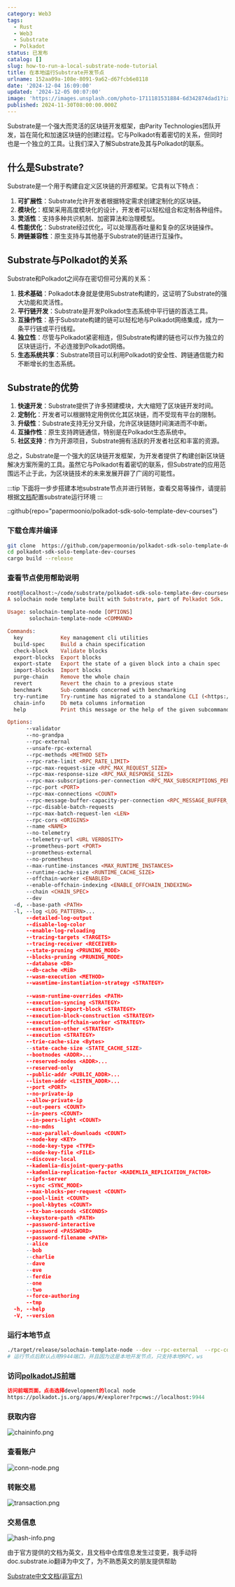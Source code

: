 ```yaml
---
category: Web3
tags:
  - Rust
  - Web3
  - Substrate
  - Polkadot
status: 已发布
catalog: []
slug: how-to-run-a-local-substrate-node-tutorial
title: 在本地运行Substrate开发节点
urlname: 152aa09a-108e-8091-9a62-d67fcb6e8118
date: '2024-12-04 16:09:00'
updated: '2024-12-05 00:07:00'
image: 'https://images.unsplash.com/photo-1711181531884-6d342874dad1?ixlib=rb-4.0.3&q=85&fm=jpg&crop=entropy&cs=srgb'
published: 2024-11-30T08:00:00.000Z
---
```


Substrate是一个强大而灵活的区块链开发框架，由Parity Technologies团队开发，旨在简化和加速区块链的创建过程。它与Polkadot有着密切的关系，但同时也是一个独立的工具。让我们深入了解Substrate及其与Polkadot的联系。


## 什么是Substrate?


Substrate是一个用于构建自定义区块链的开源框架。它具有以下特点：

1. **可扩展性**：Substrate允许开发者根据特定需求创建定制化的区块链。
2. **模块化**：框架采用高度模块化的设计，开发者可以轻松组合和定制各种组件。
3. **灵活性**：支持多种共识机制、加密算法和治理模型。
4. **性能优化**：Substrate经过优化，可以处理高吞吐量和复杂的区块链操作。
5. **跨链兼容性**：原生支持与其他基于Substrate的链进行互操作。

## Substrate与Polkadot的关系


Substrate和Polkadot之间存在密切但可分离的关系：

1. **技术基础**：Polkadot本身就是使用Substrate构建的，这证明了Substrate的强大功能和灵活性。
2. **平行链开发**：Substrate是开发Polkadot生态系统中平行链的首选工具。
3. **互操作性**：基于Substrate构建的链可以轻松地与Polkadot网络集成，成为一条平行链或平行线程。
4. **独立性**：尽管与Polkadot紧密相连，但Substrate构建的链也可以作为独立的区块链运行，不必连接到Polkadot网络。
5. **生态系统共享**：Substrate项目可以利用Polkadot的安全性、跨链通信能力和不断增长的生态系统。

## Substrate的优势

1. **快速开发**：Substrate提供了许多预建模块，大大缩短了区块链开发时间。
2. **定制化**：开发者可以根据特定用例优化其区块链，而不受现有平台的限制。
3. **升级性**：Substrate支持无分叉升级，允许区块链随时间演进而不中断。
4. **互操作性**：原生支持跨链通信，特别是在Polkadot生态系统中。
5. **社区支持**：作为开源项目，Substrate拥有活跃的开发者社区和丰富的资源。

总之，Substrate是一个强大的区块链开发框架，为开发者提供了构建创新区块链解决方案所需的工具。虽然它与Polkadot有着密切的联系，但Substrate的应用范围远不止于此，为区块链技术的未来发展开辟了广阔的可能性。


:::tip
下面将一步步搭建本地substrate节点并进行转账，查看交易等操作，请提前根据[文档](https://substrate-docs.pages.dev/en/install/macos/?mode=light)配置substrate运行环境
:::


::github{repo="papermoonio/polkadot-sdk-solo-template-dev-courses"}


### 下载仓库并编译


```bash
git clone  https://github.com/papermoonio/polkadot-sdk-solo-template-dev-courses 
cd polkadot-sdk-solo-template-dev-courses
cargo build --release
```


### 查看节点使用帮助说明


```prolog
root@localhost:~/code/substrate/polkadot-sdk-solo-template-dev-courses# ./target/release/solochain-template-node -h
A solochain node template built with Substrate, part of Polkadot Sdk.

Usage: solochain-template-node [OPTIONS]
       solochain-template-node <COMMAND>

Commands:
  key            Key management cli utilities
  build-spec     Build a chain specification
  check-block    Validate blocks
  export-blocks  Export blocks
  export-state   Export the state of a given block into a chain spec
  import-blocks  Import blocks
  purge-chain    Remove the whole chain
  revert         Revert the chain to a previous state
  benchmark      Sub-commands concerned with benchmarking
  try-runtime    Try-runtime has migrated to a standalone CLI (<https://github.com/paritytech/try-runtime-cli>). The subcommand exists as a stub and deprecation notice. It will be removed entirely some time after January 2024
  chain-info     Db meta columns information
  help           Print this message or the help of the given subcommand(s)

Options:
      --validator                                                                                Enable validator mode
      --no-grandpa                                                                               Disable GRANDPA
      --rpc-external                                                                             Listen to all RPC interfaces (default: local)
      --unsafe-rpc-external                                                                      Listen to all RPC interfaces
      --rpc-methods <METHOD SET>                                                                 RPC methods to expose. [default: auto] [possible values: auto, safe, unsafe]
      --rpc-rate-limit <RPC_RATE_LIMIT>                                                          RPC rate limiting (calls/minute) for each connection
      --rpc-max-request-size <RPC_MAX_REQUEST_SIZE>                                              Set the maximum RPC request payload size for both HTTP and WS in megabytes [default: 15]
      --rpc-max-response-size <RPC_MAX_RESPONSE_SIZE>                                            Set the maximum RPC response payload size for both HTTP and WS in megabytes [default: 15]
      --rpc-max-subscriptions-per-connection <RPC_MAX_SUBSCRIPTIONS_PER_CONNECTION>              Set the maximum concurrent subscriptions per connection [default: 1024]
      --rpc-port <PORT>                                                                          Specify JSON-RPC server TCP port
      --rpc-max-connections <COUNT>                                                              Maximum number of RPC server connections [default: 100]
      --rpc-message-buffer-capacity-per-connection <RPC_MESSAGE_BUFFER_CAPACITY_PER_CONNECTION>  The number of messages the RPC server is allowed to keep in memory [default: 64]
      --rpc-disable-batch-requests                                                               Disable RPC batch requests
      --rpc-max-batch-request-len <LEN>                                                          Limit the max length per RPC batch request
      --rpc-cors <ORIGINS>                                                                       Specify browser *origins* allowed to access the HTTP & WS RPC servers
      --name <NAME>                                                                              The human-readable name for this node
      --no-telemetry                                                                             Disable connecting to the Substrate telemetry server
      --telemetry-url <URL VERBOSITY>                                                            The URL of the telemetry server to connect to
      --prometheus-port <PORT>                                                                   Specify Prometheus exporter TCP Port
      --prometheus-external                                                                      Expose Prometheus exporter on all interfaces
      --no-prometheus                                                                            Do not expose a Prometheus exporter endpoint
      --max-runtime-instances <MAX_RUNTIME_INSTANCES>                                            The size of the instances cache for each runtime [max: 32] [default: 8]
      --runtime-cache-size <RUNTIME_CACHE_SIZE>                                                  Maximum number of different runtimes that can be cached [default: 2]
      --offchain-worker <ENABLED>                                                                Execute offchain workers on every block [default: when-authority] [possible values: always, never, when-authority]
      --enable-offchain-indexing <ENABLE_OFFCHAIN_INDEXING>                                      Enable offchain indexing API [default: false] [possible values: true, false]
      --chain <CHAIN_SPEC>                                                                       Specify the chain specification
      --dev                                                                                      Specify the development chain
  -d, --base-path <PATH>                                                                         Specify custom base path
  -l, --log <LOG_PATTERN>...                                                                     Sets a custom logging filter (syntax: `<target>=<level>`)
      --detailed-log-output                                                                      Enable detailed log output
      --disable-log-color                                                                        Disable log color output
      --enable-log-reloading                                                                     Enable feature to dynamically update and reload the log filter
      --tracing-targets <TARGETS>                                                                Sets a custom profiling filter
      --tracing-receiver <RECEIVER>                                                              Receiver to process tracing messages [default: log] [possible values: log]
      --state-pruning <PRUNING_MODE>                                                             Specify the state pruning mode
      --blocks-pruning <PRUNING_MODE>                                                            Specify the blocks pruning mode [default: archive-canonical]
      --database <DB>                                                                            Select database backend to use [possible values: rocksdb, paritydb, auto, paritydb-experimental]
      --db-cache <MiB>                                                                           Limit the memory the database cache can use
      --wasm-execution <METHOD>                                                                  Method for executing Wasm runtime code [default: compiled] [possible values: interpreted-i-know-what-i-do, compiled]
      --wasmtime-instantiation-strategy <STRATEGY>                                               The WASM instantiation method to use [default: pooling-copy-on-write] [possible values: pooling-copy-on-write, recreate-instance-copy-on-write, pooling,
                                                                                                 recreate-instance]
      --wasm-runtime-overrides <PATH>                                                            Specify the path where local WASM runtimes are stored
      --execution-syncing <STRATEGY>                                                             Runtime execution strategy for importing blocks during initial sync [possible values: native, wasm, both, native-else-wasm]
      --execution-import-block <STRATEGY>                                                        Runtime execution strategy for general block import (including locally authored blocks) [possible values: native, wasm, both, native-else-wasm]
      --execution-block-construction <STRATEGY>                                                  Runtime execution strategy for constructing blocks [possible values: native, wasm, both, native-else-wasm]
      --execution-offchain-worker <STRATEGY>                                                     Runtime execution strategy for offchain workers [possible values: native, wasm, both, native-else-wasm]
      --execution-other <STRATEGY>                                                               Runtime execution strategy when not syncing, importing or constructing blocks [possible values: native, wasm, both, native-else-wasm]
      --execution <STRATEGY>                                                                     The execution strategy that should be used by all execution contexts [possible values: native, wasm, both, native-else-wasm]
      --trie-cache-size <Bytes>                                                                  Specify the state cache size [default: 67108864]
      --state-cache-size <STATE_CACHE_SIZE>                                                      DEPRECATED: switch to `--trie-cache-size`
      --bootnodes <ADDR>...                                                                      Specify a list of bootnodes
      --reserved-nodes <ADDR>...                                                                 Specify a list of reserved node addresses
      --reserved-only                                                                            Whether to only synchronize the chain with reserved nodes
      --public-addr <PUBLIC_ADDR>...                                                             Public address that other nodes will use to connect to this node
      --listen-addr <LISTEN_ADDR>...                                                             Listen on this multiaddress
      --port <PORT>                                                                              Specify p2p protocol TCP port
      --no-private-ip                                                                            Always forbid connecting to private IPv4/IPv6 addresses
      --allow-private-ip                                                                         Always accept connecting to private IPv4/IPv6 addresses
      --out-peers <COUNT>                                                                        Number of outgoing connections we're trying to maintain [default: 8]
      --in-peers <COUNT>                                                                         Maximum number of inbound full nodes peers [default: 32]
      --in-peers-light <COUNT>                                                                   Maximum number of inbound light nodes peers [default: 100]
      --no-mdns                                                                                  Disable mDNS discovery (default: true)
      --max-parallel-downloads <COUNT>                                                           Maximum number of peers from which to ask for the same blocks in parallel [default: 5]
      --node-key <KEY>                                                                           Secret key to use for p2p networking
      --node-key-type <TYPE>                                                                     Crypto primitive to use for p2p networking [default: ed25519] [possible values: ed25519]
      --node-key-file <FILE>                                                                     File from which to read the node's secret key to use for p2p networking
      --discover-local                                                                           Enable peer discovery on local networks
      --kademlia-disjoint-query-paths                                                            Require iterative Kademlia DHT queries to use disjoint paths
      --kademlia-replication-factor <KADEMLIA_REPLICATION_FACTOR>                                Kademlia replication factor [default: 20]
      --ipfs-server                                                                              Join the IPFS network and serve transactions over bitswap protocol
      --sync <SYNC_MODE>                                                                         Blockchain syncing mode. [default: full] [possible values: full, fast, fast-unsafe, warp]
      --max-blocks-per-request <COUNT>                                                           Maximum number of blocks per request [default: 64]
      --pool-limit <COUNT>                                                                       Maximum number of transactions in the transaction pool [default: 8192]
      --pool-kbytes <COUNT>                                                                      Maximum number of kilobytes of all transactions stored in the pool [default: 20480]
      --tx-ban-seconds <SECONDS>                                                                 How long a transaction is banned for
      --keystore-path <PATH>                                                                     Specify custom keystore path
      --password-interactive                                                                     Use interactive shell for entering the password used by the keystore
      --password <PASSWORD>                                                                      Password used by the keystore
      --password-filename <PATH>                                                                 File that contains the password used by the keystore
      --alice                                                                                    Shortcut for `--name Alice --validator`
      --bob                                                                                      Shortcut for `--name Bob --validator`
      --charlie                                                                                  Shortcut for `--name Charlie --validator`
      --dave                                                                                     Shortcut for `--name Dave --validator`
      --eve                                                                                      Shortcut for `--name Eve --validator`
      --ferdie                                                                                   Shortcut for `--name Ferdie --validator`
      --one                                                                                      Shortcut for `--name One --validator`
      --two                                                                                      Shortcut for `--name Two --validator`
      --force-authoring                                                                          Enable authoring even when offline
      --tmp                                                                                      Run a temporary node
  -h, --help                                                                                     Print help (see more with '--help')
  -V, --version                                                                                  Print version
```


### 运行本地节点


```bash
./target/release/solochain-template-node --dev --rpc-external  --rpc-cors all
# 运行节点后默认占用9944端口，并且因为这是本地开发节点，只支持本地RPC，ws
```


### 访问[polkadotJS前端](https://polkadot.js.org/apps/#/explorer?rpc=ws://localhost:9944)


```prolog
访问前端页面，点击选择development的local node
https://polkadot.js.org/apps/#/explorer?rpc=ws://localhost:9944
```


### 获取内容


![chaininfo.png](https://prod-files-secure.s3.us-west-2.amazonaws.com/5d24fe63-e567-4804-86f9-9fdc62e13082/89be5adf-5619-4306-be75-45b425e3c446/chaininfo.png?X-Amz-Algorithm=AWS4-HMAC-SHA256&X-Amz-Content-Sha256=UNSIGNED-PAYLOAD&X-Amz-Credential=ASIAZI2LB466Q5DYUUPM%2F20250415%2Fus-west-2%2Fs3%2Faws4_request&X-Amz-Date=20250415T053848Z&X-Amz-Expires=3600&X-Amz-Security-Token=IQoJb3JpZ2luX2VjEJ3%2F%2F%2F%2F%2F%2F%2F%2F%2F%2FwEaCXVzLXdlc3QtMiJGMEQCIAN%2BjLr1uKPA3moxkOOueHb4o5SXrsQzKGi0kkolMto8AiBDgjM9TLkK%2Fq%2FON%2F4VNADEvxKrTk8mh9dmuEhyhGzMGir%2FAwgmEAAaDDYzNzQyMzE4MzgwNSIMvizVf9fyiQPovy3JKtwDcAi6RoFNqN5JVV2kpLh3%2FJjpSEbY37RL%2Fv9hTtAifZGo1o7uo4FO1LBmTSHvrGVfu5rfZMoHWermUCQwLEYULLYKOLaY%2BAeAYyypytcrk3OZLsVLCWIlEYBAPv6%2Bk%2B%2BHObo3dboJxqOJcpaM6uRepxCv4C2EhsxYqWRUEB852wSzHUttZw%2BnqjXa60TIaaFlLG6Y3kElngxJMp%2FELWfERc2h8JKotN%2BVUgX5RSw0aDHMzoZBhJDKGeL4CK%2BH2i3UwIo2Mph%2F40Fo1FaVklpFyazeBlOPAPjPE1VMbpeYSiAYAGEX00xVMEwCDPUStWhSEO6IBvgEl1GgiWVTobsHNMgNQgQtMw1yEzFewu9HPLWaBW%2FOqzYhyoPVCpoMPyZh6eu2B4TZsn0OgBsv64wzHsyqYomlzun6b5LcwpgOo3hpZm4kh6CxpQkFZu3mNWeXQJ7a6qpkhqacscF6kNzu47RxwtPHiWUuo0iRQpHejqRjmD1x2hpztvve6nORMVL7Q%2Fk5C2HUAfKBxBOQyvKvofVj9nns%2Fg91Rigy7gMLWxT8ZtaP7Jyalr2BakgSXniVAtjHdziA94lLBoj7a%2BHTStAMgjmJ9c6LBo8H54KZaz4rUnQulrtX1XtibZYwqM73vwY6pgGvCejvj9V%2Bo4d3dzakbFdWBludbIx9lM0cDXM6C1iLt0rKqGMsFhYw4yoau09fHmNIfak%2Bhk1LwXWeL3ORDRu%2B5T710KaS%2FVqaqRGqQIe8M%2FIMZBCzQXXCd5USiA1b%2BP1qtNJ%2FAQE0rIe4m7ih7zC4n9kcx8t1r%2BkpVrL7R2uNwVVPsLXN1S0BRWAVZ%2BO%2FRdTSq2BVByvXtDz6Krkxm4mC6%2FrV%2BwOV&X-Amz-Signature=361b9c7297e5c1c96fc0773b471f4ce26cb6955c1f095731c83e005935faed5e&X-Amz-SignedHeaders=host&x-id=GetObject)


### 查看账户


![conn-node.png](https://prod-files-secure.s3.us-west-2.amazonaws.com/5d24fe63-e567-4804-86f9-9fdc62e13082/05964f92-c6d8-42d1-b4a1-b3a852295683/conn-node.png?X-Amz-Algorithm=AWS4-HMAC-SHA256&X-Amz-Content-Sha256=UNSIGNED-PAYLOAD&X-Amz-Credential=ASIAZI2LB466Q5DYUUPM%2F20250415%2Fus-west-2%2Fs3%2Faws4_request&X-Amz-Date=20250415T053848Z&X-Amz-Expires=3600&X-Amz-Security-Token=IQoJb3JpZ2luX2VjEJ3%2F%2F%2F%2F%2F%2F%2F%2F%2F%2FwEaCXVzLXdlc3QtMiJGMEQCIAN%2BjLr1uKPA3moxkOOueHb4o5SXrsQzKGi0kkolMto8AiBDgjM9TLkK%2Fq%2FON%2F4VNADEvxKrTk8mh9dmuEhyhGzMGir%2FAwgmEAAaDDYzNzQyMzE4MzgwNSIMvizVf9fyiQPovy3JKtwDcAi6RoFNqN5JVV2kpLh3%2FJjpSEbY37RL%2Fv9hTtAifZGo1o7uo4FO1LBmTSHvrGVfu5rfZMoHWermUCQwLEYULLYKOLaY%2BAeAYyypytcrk3OZLsVLCWIlEYBAPv6%2Bk%2B%2BHObo3dboJxqOJcpaM6uRepxCv4C2EhsxYqWRUEB852wSzHUttZw%2BnqjXa60TIaaFlLG6Y3kElngxJMp%2FELWfERc2h8JKotN%2BVUgX5RSw0aDHMzoZBhJDKGeL4CK%2BH2i3UwIo2Mph%2F40Fo1FaVklpFyazeBlOPAPjPE1VMbpeYSiAYAGEX00xVMEwCDPUStWhSEO6IBvgEl1GgiWVTobsHNMgNQgQtMw1yEzFewu9HPLWaBW%2FOqzYhyoPVCpoMPyZh6eu2B4TZsn0OgBsv64wzHsyqYomlzun6b5LcwpgOo3hpZm4kh6CxpQkFZu3mNWeXQJ7a6qpkhqacscF6kNzu47RxwtPHiWUuo0iRQpHejqRjmD1x2hpztvve6nORMVL7Q%2Fk5C2HUAfKBxBOQyvKvofVj9nns%2Fg91Rigy7gMLWxT8ZtaP7Jyalr2BakgSXniVAtjHdziA94lLBoj7a%2BHTStAMgjmJ9c6LBo8H54KZaz4rUnQulrtX1XtibZYwqM73vwY6pgGvCejvj9V%2Bo4d3dzakbFdWBludbIx9lM0cDXM6C1iLt0rKqGMsFhYw4yoau09fHmNIfak%2Bhk1LwXWeL3ORDRu%2B5T710KaS%2FVqaqRGqQIe8M%2FIMZBCzQXXCd5USiA1b%2BP1qtNJ%2FAQE0rIe4m7ih7zC4n9kcx8t1r%2BkpVrL7R2uNwVVPsLXN1S0BRWAVZ%2BO%2FRdTSq2BVByvXtDz6Krkxm4mC6%2FrV%2BwOV&X-Amz-Signature=20ca820fc392ef23d40be3ae2cdb7b2795b9b628d7027ad3a98b829e8789d45d&X-Amz-SignedHeaders=host&x-id=GetObject)


### 转账交易


![transaction.png](https://prod-files-secure.s3.us-west-2.amazonaws.com/5d24fe63-e567-4804-86f9-9fdc62e13082/65593d3b-9b56-4fbe-a383-1447c903127f/transaction.png?X-Amz-Algorithm=AWS4-HMAC-SHA256&X-Amz-Content-Sha256=UNSIGNED-PAYLOAD&X-Amz-Credential=ASIAZI2LB466Q5DYUUPM%2F20250415%2Fus-west-2%2Fs3%2Faws4_request&X-Amz-Date=20250415T053848Z&X-Amz-Expires=3600&X-Amz-Security-Token=IQoJb3JpZ2luX2VjEJ3%2F%2F%2F%2F%2F%2F%2F%2F%2F%2FwEaCXVzLXdlc3QtMiJGMEQCIAN%2BjLr1uKPA3moxkOOueHb4o5SXrsQzKGi0kkolMto8AiBDgjM9TLkK%2Fq%2FON%2F4VNADEvxKrTk8mh9dmuEhyhGzMGir%2FAwgmEAAaDDYzNzQyMzE4MzgwNSIMvizVf9fyiQPovy3JKtwDcAi6RoFNqN5JVV2kpLh3%2FJjpSEbY37RL%2Fv9hTtAifZGo1o7uo4FO1LBmTSHvrGVfu5rfZMoHWermUCQwLEYULLYKOLaY%2BAeAYyypytcrk3OZLsVLCWIlEYBAPv6%2Bk%2B%2BHObo3dboJxqOJcpaM6uRepxCv4C2EhsxYqWRUEB852wSzHUttZw%2BnqjXa60TIaaFlLG6Y3kElngxJMp%2FELWfERc2h8JKotN%2BVUgX5RSw0aDHMzoZBhJDKGeL4CK%2BH2i3UwIo2Mph%2F40Fo1FaVklpFyazeBlOPAPjPE1VMbpeYSiAYAGEX00xVMEwCDPUStWhSEO6IBvgEl1GgiWVTobsHNMgNQgQtMw1yEzFewu9HPLWaBW%2FOqzYhyoPVCpoMPyZh6eu2B4TZsn0OgBsv64wzHsyqYomlzun6b5LcwpgOo3hpZm4kh6CxpQkFZu3mNWeXQJ7a6qpkhqacscF6kNzu47RxwtPHiWUuo0iRQpHejqRjmD1x2hpztvve6nORMVL7Q%2Fk5C2HUAfKBxBOQyvKvofVj9nns%2Fg91Rigy7gMLWxT8ZtaP7Jyalr2BakgSXniVAtjHdziA94lLBoj7a%2BHTStAMgjmJ9c6LBo8H54KZaz4rUnQulrtX1XtibZYwqM73vwY6pgGvCejvj9V%2Bo4d3dzakbFdWBludbIx9lM0cDXM6C1iLt0rKqGMsFhYw4yoau09fHmNIfak%2Bhk1LwXWeL3ORDRu%2B5T710KaS%2FVqaqRGqQIe8M%2FIMZBCzQXXCd5USiA1b%2BP1qtNJ%2FAQE0rIe4m7ih7zC4n9kcx8t1r%2BkpVrL7R2uNwVVPsLXN1S0BRWAVZ%2BO%2FRdTSq2BVByvXtDz6Krkxm4mC6%2FrV%2BwOV&X-Amz-Signature=40f6da4ed5643103d02bba16a2f5fd202710018f7ebf2263227b8edfb227a115&X-Amz-SignedHeaders=host&x-id=GetObject)


### 交易信息


![hash-info.png](https://prod-files-secure.s3.us-west-2.amazonaws.com/5d24fe63-e567-4804-86f9-9fdc62e13082/7b9b0ba8-edf2-4998-9e9d-9cde7a64aa23/hash-info.png?X-Amz-Algorithm=AWS4-HMAC-SHA256&X-Amz-Content-Sha256=UNSIGNED-PAYLOAD&X-Amz-Credential=ASIAZI2LB466Q5DYUUPM%2F20250415%2Fus-west-2%2Fs3%2Faws4_request&X-Amz-Date=20250415T053848Z&X-Amz-Expires=3600&X-Amz-Security-Token=IQoJb3JpZ2luX2VjEJ3%2F%2F%2F%2F%2F%2F%2F%2F%2F%2FwEaCXVzLXdlc3QtMiJGMEQCIAN%2BjLr1uKPA3moxkOOueHb4o5SXrsQzKGi0kkolMto8AiBDgjM9TLkK%2Fq%2FON%2F4VNADEvxKrTk8mh9dmuEhyhGzMGir%2FAwgmEAAaDDYzNzQyMzE4MzgwNSIMvizVf9fyiQPovy3JKtwDcAi6RoFNqN5JVV2kpLh3%2FJjpSEbY37RL%2Fv9hTtAifZGo1o7uo4FO1LBmTSHvrGVfu5rfZMoHWermUCQwLEYULLYKOLaY%2BAeAYyypytcrk3OZLsVLCWIlEYBAPv6%2Bk%2B%2BHObo3dboJxqOJcpaM6uRepxCv4C2EhsxYqWRUEB852wSzHUttZw%2BnqjXa60TIaaFlLG6Y3kElngxJMp%2FELWfERc2h8JKotN%2BVUgX5RSw0aDHMzoZBhJDKGeL4CK%2BH2i3UwIo2Mph%2F40Fo1FaVklpFyazeBlOPAPjPE1VMbpeYSiAYAGEX00xVMEwCDPUStWhSEO6IBvgEl1GgiWVTobsHNMgNQgQtMw1yEzFewu9HPLWaBW%2FOqzYhyoPVCpoMPyZh6eu2B4TZsn0OgBsv64wzHsyqYomlzun6b5LcwpgOo3hpZm4kh6CxpQkFZu3mNWeXQJ7a6qpkhqacscF6kNzu47RxwtPHiWUuo0iRQpHejqRjmD1x2hpztvve6nORMVL7Q%2Fk5C2HUAfKBxBOQyvKvofVj9nns%2Fg91Rigy7gMLWxT8ZtaP7Jyalr2BakgSXniVAtjHdziA94lLBoj7a%2BHTStAMgjmJ9c6LBo8H54KZaz4rUnQulrtX1XtibZYwqM73vwY6pgGvCejvj9V%2Bo4d3dzakbFdWBludbIx9lM0cDXM6C1iLt0rKqGMsFhYw4yoau09fHmNIfak%2Bhk1LwXWeL3ORDRu%2B5T710KaS%2FVqaqRGqQIe8M%2FIMZBCzQXXCd5USiA1b%2BP1qtNJ%2FAQE0rIe4m7ih7zC4n9kcx8t1r%2BkpVrL7R2uNwVVPsLXN1S0BRWAVZ%2BO%2FRdTSq2BVByvXtDz6Krkxm4mC6%2FrV%2BwOV&X-Amz-Signature=8ba726f88e6804dfe9a5897bbd7104005959ec2cb57085bd76b105a52d62cde4&X-Amz-SignedHeaders=host&x-id=GetObject)


由于官方提供的文档为英文，且文档中仓库信息发生过变更，我手动将doc.substrate.io翻译为中文了，为不熟悉英文的朋友提供帮助


[ Substrate中文文档(非官方)](https://substrate-docs.pages.dev/en/tutorials/build-a-blockchain/?mode=light)

